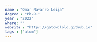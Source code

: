 ```yaml
---
name : "Omar Navarro Leija"
degree : "Ph.D."
year : "2022"
where: ""
website : "https://gatowololo.github.io"
tags : ["alum"]
---
```

